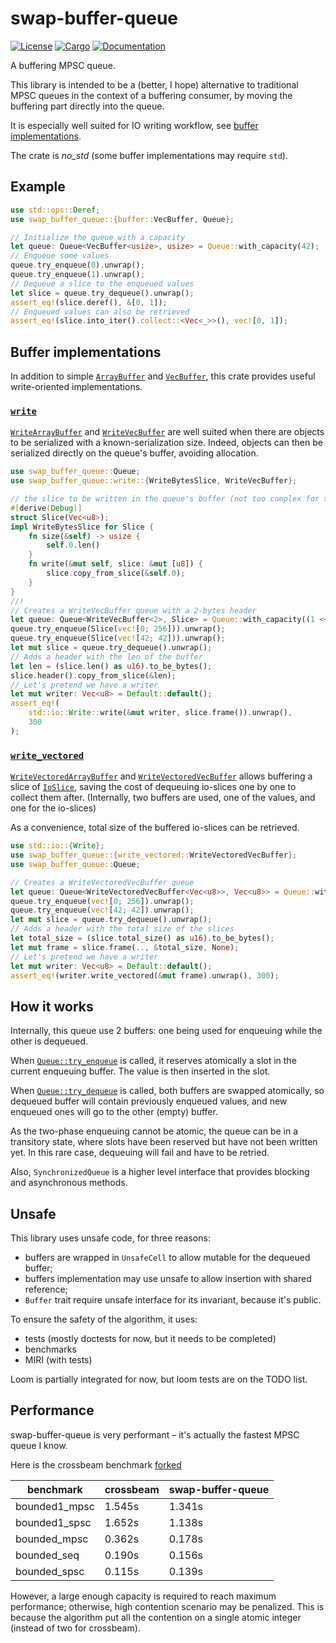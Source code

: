 # swap-buffer-queue

[![License](https://img.shields.io/badge/license-MIT-blue.svg)](
https://github.com/wyfo/swap-buffer-queue/blob/main/LICENSE)
[![Cargo](https://img.shields.io/crates/v/swap-buffer-queue.svg)](
https://crates.io/crates/swap-buffer-queue)
[![Documentation](https://docs.rs/swap-buffer-queue/badge.svg)](
https://docs.rs/swap-buffer-queue)

A buffering MPSC queue.

This library is intended to be a (better, I hope) alternative to traditional MPSC queues in the context of a buffering consumer, by moving the buffering part directly into the queue.

It is especially well suited for IO writing workflow, see [buffer implementations](#buffer-implementations).

The crate is *no_std* (some buffer implementations may require `std`).


## Example

```rust
use std::ops::Deref;
use swap_buffer_queue::{buffer::VecBuffer, Queue};

// Initialize the queue with a capacity
let queue: Queue<VecBuffer<usize>, usize> = Queue::with_capacity(42);
// Enqueue some values
queue.try_enqueue(0).unwrap();
queue.try_enqueue(1).unwrap();
// Dequeue a slice to the enqueued values
let slice = queue.try_dequeue().unwrap();
assert_eq!(slice.deref(), &[0, 1]);
// Enqueued values can also be retrieved
assert_eq!(slice.into_iter().collect::<Vec<_>>(), vec![0, 1]);
```


## Buffer implementations

In addition to simple [`ArrayBuffer`](https://docs.rs/swap-buffer-queue/latest/swap_buffer_queue/buffer/struct.ArrayBuffer.html) and [`VecBuffer`](https://docs.rs/swap-buffer-queue/latest/swap_buffer_queue/buffer/struct.VecBuffer.html), this crate provides useful write-oriented implementations.

### [`write`](https://docs.rs/swap-buffer-queue/latest/swap_buffer_queue/write/index.html)

[`WriteArrayBuffer`](https://docs.rs/swap-buffer-queue/latest/swap_buffer_queue/write/struct.WriteVecBuffer.html) and 
[`WriteVecBuffer`](https://docs.rs/swap-buffer-queue/latest/swap_buffer_queue/write/struct.WriteVecBuffer.html) are well suited when there are objects to be serialized with a known-serialization size. Indeed, objects can then be serialized directly on the queue's buffer, avoiding allocation.

```rust
use swap_buffer_queue::Queue;
use swap_buffer_queue::write::{WriteBytesSlice, WriteVecBuffer};

// the slice to be written in the queue's buffer (not too complex for the example)
#[derive(Debug)]
struct Slice(Vec<u8>);
impl WriteBytesSlice for Slice {
    fn size(&self) -> usize {
        self.0.len()
    }
    fn write(&mut self, slice: &mut [u8]) {
        slice.copy_from_slice(&self.0);
    }
}
//!
// Creates a WriteVecBuffer queue with a 2-bytes header
let queue: Queue<WriteVecBuffer<2>, Slice> = Queue::with_capacity((1 << 16) - 1);
queue.try_enqueue(Slice(vec![0; 256])).unwrap();
queue.try_enqueue(Slice(vec![42; 42])).unwrap();
let mut slice = queue.try_dequeue().unwrap();
// Adds a header with the len of the buffer
let len = (slice.len() as u16).to_be_bytes();
slice.header().copy_from_slice(&len);
// Let's pretend we have a writer
let mut writer: Vec<u8> = Default::default();
assert_eq!(
    std::io::Write::write(&mut writer, slice.frame()).unwrap(),
    300
);
```

### [`write_vectored`](https://docs.rs/swap-buffer-queue/latest/swap_buffer_queue/write/index.html)

[`WriteVectoredArrayBuffer`](https://docs.rs/swap-buffer-queue/latest/swap_buffer_queue/write_vectored/struct.WriteVectoredVecBuffer.html) and
[`WriteVectoredVecBuffer`](https://docs.rs/swap-buffer-queue/latest/swap_buffer_queue/write_vectored/struct.WriteVectoredVecBuffer.html) allows buffering a slice of [`IoSlice`](https://doc.rust-lang.org/std/io/struct.IoSlice.html), saving the cost of dequeuing io-slices one by one to collect them after.
(Internally, two buffers are used, one of the values, and one for the io-slices)

As a convenience, total size of the buffered io-slices can be retrieved.

```rust
use std::io::{Write};
use swap_buffer_queue::{write_vectored::WriteVectoredVecBuffer};
use swap_buffer_queue::Queue;

// Creates a WriteVectoredVecBuffer queue
let queue: Queue<WriteVectoredVecBuffer<Vec<u8>>, Vec<u8>> = Queue::with_capacity(100);
queue.try_enqueue(vec![0; 256]).unwrap();
queue.try_enqueue(vec![42; 42]).unwrap();
let mut slice = queue.try_dequeue().unwrap();
// Adds a header with the total size of the slices
let total_size = (slice.total_size() as u16).to_be_bytes();
let mut frame = slice.frame(.., &total_size, None);
// Let's pretend we have a writer
let mut writer: Vec<u8> = Default::default();
assert_eq!(writer.write_vectored(&mut frame).unwrap(), 300);
```

## How it works 

Internally, this queue use 2 buffers: one being used for enqueuing while the other is dequeued. 

When [`Queue::try_enqueue`](https://docs.rs/swap-buffer-queue/latest/swap_buffer_queue/struct.Queue.html#method.try_enqueue) is called, it reserves atomically a slot in the current enqueuing buffer. The value is then inserted in the slot.

When [`Queue::try_dequeue`](https://docs.rs/swap-buffer-queue/latest/swap_buffer_queue/struct.Queue.html#method.try_dequeue) is called, both buffers are swapped atomically, so dequeued buffer will contain previously enqueued values, and new enqueued ones will go to the other (empty) buffer. 

As the two-phase enqueuing cannot be atomic, the queue can be in a transitory state, where slots have been reserved but have not been written yet. In this rare case, dequeuing will fail and have to be retried.

Also, `SynchronizedQueue` is a higher level interface that provides blocking and asynchronous methods.

## Unsafe

This library uses unsafe code, for three reasons:
- buffers are wrapped in `UnsafeCell` to allow mutable for the dequeued buffer;
- buffers implementation may use unsafe to allow insertion with shared reference;
- `Buffer` trait require unsafe interface for its invariant, because it's public.

To ensure the safety of the algorithm, it uses:
- tests (mostly doctests for now, but it needs to be completed)
- benchmarks
- MIRI (with tests)

Loom is partially integrated for now, but loom tests are on the TODO list.

## Performance

swap-buffer-queue is very performant – it's actually the fastest MPSC queue I know.

Here is the crossbeam benchmark [forked](https://github.com/wyfo/crossbeam/tree/bench_sbq/crossbeam-channel/benchmarks)

| benchmark     | crossbeam | swap-buffer-queue |
|---------------|-----------|-------------------|
| bounded1_mpsc | 1.545s    | 1.341s            |
| bounded1_spsc | 1.652s    | 1.138s            |
| bounded_mpsc  | 0.362s    | 0.178s            |
| bounded_seq   | 0.190s    | 0.156s            |
| bounded_spsc  | 0.115s    | 0.139s            |

However, a large enough capacity is required to reach maximum performance; otherwise, high contention scenario may be penalized.
This is because the algorithm put all the contention on a single atomic integer (instead of two for crossbeam).